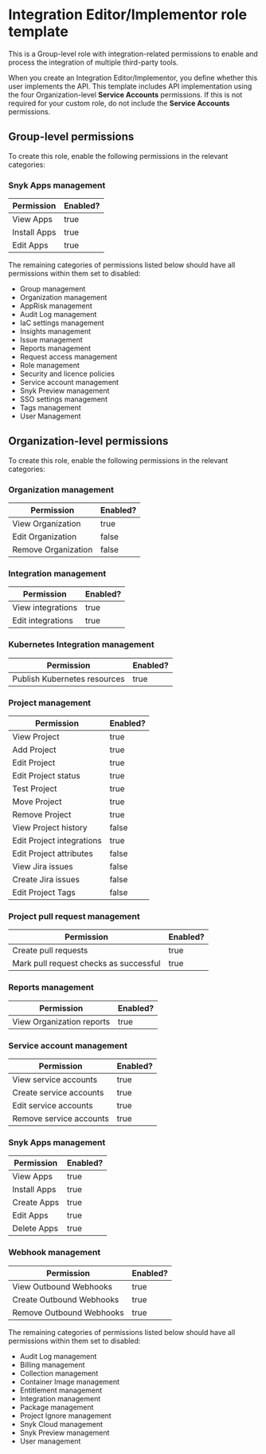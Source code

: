 # Integration Editor/Implementor role template

This is a Group-level role with integration-related permissions to enable and process the integration of multiple third-party tools.

When you create an Integration Editor/Implementor, you define whether this user implements the API. This template includes API implementation using the four Organization-level **Service Accounts** permissions. If this is not required for your custom role, do not include the **Service Accounts** permissions.

## Group-level permissions

To create this role, enable the following permissions in the relevant categories:

### Snyk Apps management

<table><thead><tr><th>Permission</th><th data-type="checkbox">Enabled?</th></tr></thead><tbody><tr><td>View Apps</td><td>true</td></tr><tr><td>Install Apps</td><td>true</td></tr><tr><td>Edit Apps</td><td>true</td></tr></tbody></table>

The remaining categories of permissions listed below should have all permissions within them set to disabled:

* Group management
* Organization management
* AppRisk management
* Audit Log management
* IaC settings management
* Insights management
* Issue management
* Reports management
* Request access management
* Role management
* Security and licence policies
* Service account management
* Snyk Preview management
* SSO settings management
* Tags management
* User Management

## Organization-level permissions

To create this role, enable the following permissions in the relevant categories:

### Organization management

<table><thead><tr><th>Permission</th><th data-type="checkbox">Enabled?</th></tr></thead><tbody><tr><td>View Organization</td><td>true</td></tr><tr><td>Edit Organization</td><td>false</td></tr><tr><td>Remove Organization</td><td>false</td></tr></tbody></table>

### Integration management

<table><thead><tr><th>Permission</th><th data-type="checkbox">Enabled?</th></tr></thead><tbody><tr><td>View integrations</td><td>true</td></tr><tr><td>Edit integrations</td><td>true</td></tr></tbody></table>

### Kubernetes Integration management

<table><thead><tr><th>Permission</th><th data-type="checkbox">Enabled?</th></tr></thead><tbody><tr><td>Publish Kubernetes resources</td><td>true</td></tr></tbody></table>

### Project management

<table><thead><tr><th>Permission</th><th data-type="checkbox">Enabled?</th></tr></thead><tbody><tr><td>View Project</td><td>true</td></tr><tr><td>Add Project</td><td>true</td></tr><tr><td>Edit Project</td><td>true</td></tr><tr><td>Edit Project status</td><td>true</td></tr><tr><td>Test Project</td><td>true</td></tr><tr><td>Move Project</td><td>true</td></tr><tr><td>Remove Project</td><td>true</td></tr><tr><td>View Project history</td><td>false</td></tr><tr><td>Edit Project integrations</td><td>true</td></tr><tr><td>Edit Project attributes</td><td>false</td></tr><tr><td>View Jira issues</td><td>false</td></tr><tr><td>Create Jira issues</td><td>false</td></tr><tr><td>Edit Project Tags</td><td>false</td></tr></tbody></table>

### Project pull request management

<table><thead><tr><th>Permission</th><th data-type="checkbox">Enabled?</th></tr></thead><tbody><tr><td>Create pull requests</td><td>true</td></tr><tr><td>Mark pull request checks as successful</td><td>true</td></tr></tbody></table>

### Reports management

<table><thead><tr><th>Permission</th><th data-type="checkbox">Enabled?</th></tr></thead><tbody><tr><td>View Organization reports</td><td>true</td></tr></tbody></table>

### Service account management

<table><thead><tr><th>Permission</th><th data-type="checkbox">Enabled?</th></tr></thead><tbody><tr><td>View service accounts</td><td>true</td></tr><tr><td>Create service accounts</td><td>true</td></tr><tr><td>Edit service accounts</td><td>true</td></tr><tr><td>Remove service accounts</td><td>true</td></tr></tbody></table>

### Snyk Apps management

<table><thead><tr><th>Permission</th><th data-type="checkbox">Enabled?</th></tr></thead><tbody><tr><td>View Apps</td><td>true</td></tr><tr><td>Install Apps</td><td>true</td></tr><tr><td>Create Apps</td><td>true</td></tr><tr><td>Edit Apps</td><td>true</td></tr><tr><td>Delete Apps</td><td>true</td></tr></tbody></table>

### Webhook management

<table><thead><tr><th>Permission</th><th data-type="checkbox">Enabled?</th></tr></thead><tbody><tr><td>View Outbound Webhooks</td><td>true</td></tr><tr><td>Create Outbound Webhooks</td><td>true</td></tr><tr><td>Remove Outbound Webhooks</td><td>true</td></tr></tbody></table>

The remaining categories of permissions listed below should have all permissions within them set to disabled:

* Audit Log management
* Billing management
* Collection management
* Container Image management
* Entitlement management
* Integration management
* Package management
* Project Ignore management
* Snyk Cloud management
* Snyk Preview management
* User management

